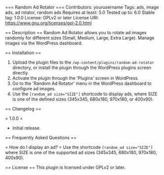 === Random Ad Rotator ===
Contributors: yourusername
Tags: ads, image ads, ad rotator, random ads
Requires at least: 5.0
Tested up to: 6.0
Stable tag: 1.0.0
License: GPLv2 or later
License URI: https://www.gnu.org/licenses/gpl-2.0.html

== Description ==
Random Ad Rotator allows you to rotate ad images randomly for different sizes (Small, Medium, Large, Extra Large). Manage images via the WordPress dashboard.

== Installation ==
1. Upload the plugin files to the `/wp-content/plugins/random-ad-rotator` directory, or install the plugin through the WordPress plugins screen directly.
2. Activate the plugin through the 'Plugins' screen in WordPress.
3. Go to the 'Random Ad Rotator' menu in the WordPress dashboard to configure ad images.
4. Use the `[random_ad size="SIZE"]` shortcode to display ads, where SIZE is one of the defined sizes (345x345, 680x180, 970x180, or 400x90).

== Changelog ==

= 1.0.0 =
* Initial release.

== Frequently Asked Questions ==

= How do I display an ad? =
Use the shortcode `[random_ad size="SIZE"]` where SIZE is one of the supported ad sizes (345x345, 680x180, 970x180, 400x90).

== License ==
This plugin is licensed under GPLv2 or later.

